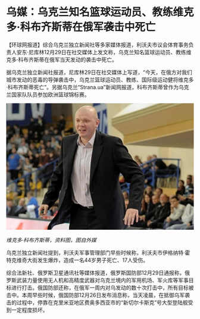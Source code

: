 # 乌媒：乌克兰知名篮球运动员、教练维克多·科布齐斯蒂在俄军袭击中死亡

【环球网报道】综合乌克兰独立新闻社等多家媒体报道，利沃夫市议会体育事务负责人安东·尼库林12月29日在社交媒体上发文称，乌克兰知名篮球运动员、教练维克多·科布齐斯蒂在俄军当天发动的袭击中死亡。

据乌克兰独立新闻社报道，尼库林29日在社交媒体上写道，“今天，在俄方对我们城市发动的恶毒的导弹袭击中，乌克兰篮球运动员、教练、国际级运动健将维克多·科布齐斯蒂死亡”。另据乌克兰“Strana.ua”新闻网报道，科布齐斯蒂曾作为乌克兰国家队队员参加欧洲篮球锦标赛。

![ed20023b729abcec0bd08cb53ffd9500.jpg](https://raw.githubusercontent.com/qqhsx/qqnews_image/main/2023/12/30/乌媒：乌克兰知名篮球运动员、教练维克多·科布齐斯蒂在俄军袭击中死亡/ed20023b729abcec0bd08cb53ffd9500.jpg)

_维克多·科布齐斯蒂，资料图，图自外媒_

乌克兰独立新闻社提到，利沃夫军事管理部门早些时候称，利沃夫市伊格纳特·霍特克维奇大街发生爆炸，造成一名44岁男子死亡、17人受伤。

综合法新社、俄罗斯卫星通讯社等媒体报道，俄罗斯国防部12月29日通报称，俄罗斯武装力量使用无人机和高精度武器对乌克兰境内的军用机场、军火库等军事目标进行打击。俄国防部还称，在俄军一周内对乌发动的数十次打击中，所有目标被击中。本周早些时候，俄国防部12月26日发布消息称，当天凌晨，在抵御乌军袭击的过程中，停靠在克里米亚地区费奥多西亚市的“新切尔卡斯克”号大型登陆舰受到一定程度损坏。


